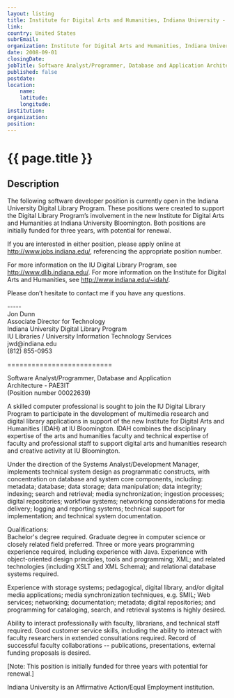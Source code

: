 ```yaml
---
layout: listing
title: Institute for Digital Arts and Humanities, Indiana University - Software Analyst/Programmer, Database and Application Architecture - PAE3I
link:
country: United States
subrEmail: 
organization: Institute for Digital Arts and Humanities, Indiana University 
date: 2008-09-01
closingDate: 
jobTitle: Software Analyst/Programmer, Database and Application Architecture - PAE3I
published: false
postdate:
location:
	name: 
	latitude: 
	longitude: 
institution: 
organization: 
position: 
--- 
```



# {{ page.title }}

## Description



<p>The
following software developer position is currently open in the Indiana University Digital Library Program. These positions were created to support the Digital Library Program’s involvement in the new Institute for Digital Arts and Humanities at Indiana University Bloomington. Both positions are initially
funded for three years, with potential for renewal.
</p>
<p>
If you are interested in either position, please apply online at <a href="http://www.jobs.indiana.edu/">http://www.jobs.indiana.edu/</a>, referencing the appropriate position number.
</p>
<p>

For more information on the IU Digital Library Program, see <a href="http://www.dlib.indiana.edu/">http://www.dlib.indiana.edu/</a>. For more information on the Institute for Digital Arts and Humanities, see <a href="http://www.indiana.edu/~idah/">http://www.indiana.edu/~idah/</a>.
</p>
<p>
Please don’t hesitate to contact me if you have any questions.
</p>
<p>
-----<br/>
Jon Dunn<br/>
Associate Director for Technology<br/>
Indiana University Digital Library Program<br/>
IU Libraries / University Information Technology Services<br/>
jwd@indiana.edu<br/>
(812) 855-0953<br/>
</p>
<p>
==========================
</p>
<p>
Software Analyst/Programmer, Database and Application<br/> Architecture - PAE3IT<br/>
(Position number 00022639)
</p>
<p>
A skilled computer professional is sought to join the IU Digital Library Program to participate in the development of multimedia research and digital library applications in support of the new Institute for Digital Arts and Humanities (IDAH) at IU Bloomington. IDAH combines the disciplinary expertise of the arts and humanities faculty and technical expertise of faculty and professional staff to support digital arts and humanities research and creative activity at IU Bloomington.
</p>
<p>
Under the direction of the Systems Analyst/Development Manager, implements technical system design as programmatic constructs, with concentration on database and system core components, including: metadata; database; data storage; data manipulation; data integrity; indexing; search and retrieval; media synchronization; ingestion processes; digital repositories; workflow systems; networking considerations for media delivery; logging and reporting systems; technical support for implementation; and technical system documentation.
</p>
<p>
Qualifications:<br/>
Bachelor's degree required. Graduate degree in computer science or closely related field preferred. Three or more years programming experience required, including experience with Java. Experience with object-oriented design principles, tools and programming; XML; and related technologies (including XSLT and XML Schema); and relational database systems required.
</p>
<p>
Experience with storage systems; pedagogical, digital library, and/or digital media applications; media synchronization techniques, e.g. SMIL; Web services; networking; documentation; metadata; digital repositories; and programming for cataloging, search, and retrieval systems is highly desired.
</p>
<p>
Ability to interact professionally with faculty, librarians, and technical staff required. Good customer service skills, including the ability to interact with faculty researchers in extended consultations required. Record of successful faculty collaborations -- publications, presentations, external funding proposals is desired.
</p>
<p>
[Note: This position is initially funded for three years with potential for renewal.]
</p>
<p>
Indiana University is an Affirmative Action/Equal Employment institution.
</p>
